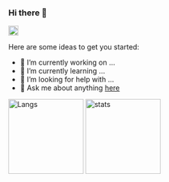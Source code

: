 ### Hi there 👋

<a href="https://github.com/okgwknt">
  <img height="20" src="https://img.shields.io/github/followers/okgwknt?label=follow&logo=github&style=flat" />
</a>
<!--
**okgwknt/okgwknt** is a ✨ _special_ ✨ repository because its `README.md` (this file) appears on your GitHub profile.
-->

Here are some ideas to get you started:

- 🔭 I’m currently working on ...
- 🌱 I’m currently learning ...
- 🤔 I’m looking for help with ...
- 💬 Ask me about anything [here](https://github.com/okgwknt/okgwknt/issues)
  <!-- - 👯 I’m looking to collaborate on ... -->
  <!-- - 📫 How to reach me: ... -->
  <!-- - 😄 Pronouns: ... -->
  <!-- - ⚡ Fun fact: ... -->

<p align="left"> 
  <img alt="Langs" height="150px" src="https://github-readme-stats.vercel.app/api/top-langs/?username=okgwknt&layout=compact&count_private=true&show_icons=true&show_icons=true" />
  <img alt="stats" height="150px" src="https://github-readme-stats.vercel.app/api?username=okgwknt&count_private=true" />
</p>

<!--
<img src="https://github-readme-stats.vercel.app/api/top-langs/?username=okgwknt&layout=compact&theme=dark">
  <a href="https://github.com/okgwknt/okgwknt/">
    <img src="https://komarev.com/ghpvc/?username=okgwknt" alt="okgwknt" />
  </a>
-->
